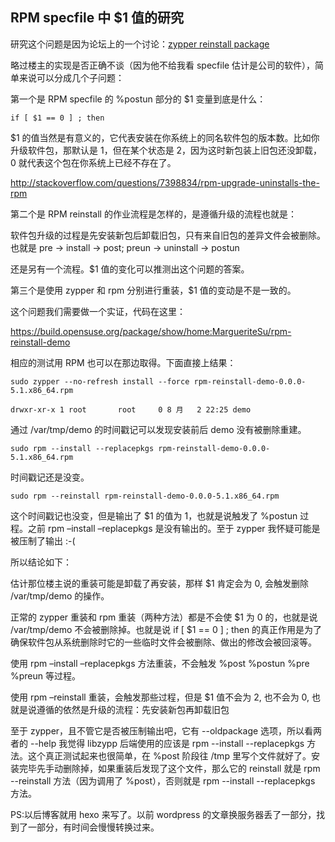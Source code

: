## RPM specfile 中 $1 值的研究

研究这个问题是因为论坛上的一个讨论：[zypper reinstall package](https://forum.suse.org.cn/viewtopic.php?f=15&t=4004/)

略过楼主的实现是否正确不谈（因为他不给我看 specfile 估计是公司的软件），简单来说可以分成几个子问题：

第一个是 RPM specfile 的 %postun 部分的 $1 变量到底是什么：

    if [ $1 == 0 ] ; then

$1 的值当然是有意义的，它代表安装在你系统上的同名软件包的版本数。比如你升级软件包，那默认是 1，但在某个状态是 2，因为这时新包装上旧包还没卸载，0 就代表这个包在你系统上已经不存在了。

http://stackoverflow.com/questions/7398834/rpm-upgrade-uninstalls-the-rpm

第二个是 RPM reinstall 的作业流程是怎样的，是遵循升级的流程也就是：

软件包升级的过程是先安装新包后卸载旧包，只有来自旧包的差异文件会被删除。也就是 pre -> install -> post; preun -> uninstall -> postun

还是另有一个流程。$1 值的变化可以推测出这个问题的答案。

第三个是使用 zypper 和 rpm 分别进行重装，$1 值的变动是不是一致的。

这个问题我们需要做一个实证，代码在这里：

https://build.opensuse.org/package/show/home:MargueriteSu/rpm-reinstall-demo

相应的测试用 RPM 也可以在那边取得。下面直接上结果：

    sudo zypper --no-refresh install --force rpm-reinstall-demo-0.0.0-5.1.x86_64.rpm

    drwxr-xr-x 1 root       root     0 8 月   2 22:25 demo

通过 /var/tmp/demo 的时间戳记可以发现安装前后 demo 没有被删除重建。

    sudo rpm --install --replacepkgs rpm-reinstall-demo-0.0.0-5.1.x86_64.rpm

时间戳记还是没变。

    sudo rpm --reinstall rpm-reinstall-demo-0.0.0-5.1.x86_64.rpm

这个时间戳记也没变，但是输出了 $1 的值为 1，也就是说触发了 %postun 过程。之前 rpm –install –replacepkgs 是没有输出的。至于 zypper 我怀疑可能是被压制了输出 :-(

所以结论如下：

估计那位楼主说的重装可能是卸载了再安装，那样 $1 肯定会为 0, 会触发删除 /var/tmp/demo 的操作。

正常的 zypper 重装和 rpm 重装（两种方法）都是不会使 $1 为 0 的，也就是说 /var/tmp/demo 不会被删除掉。也就是说 if [ $1 == 0 ] ; then 的真正作用是为了确保软件包从系统删除时它的一些临时文件会被删除、做出的修改会被回滚等。

使用 rpm –install –replacepkgs 方法重装，不会触发 %post %postun %pre %preun 等过程。

使用 rpm –reinstall 重装，会触发那些过程，但是 $1 值不会为 2, 也不会为 0, 也就是说遵循的依然是升级的流程：先安装新包再卸载旧包

至于 zypper，且不管它是否被压制输出吧，它有 --oldpackage 选项，所以看两者的 --help 我觉得 libzypp 后端使用的应该是 rpm --install --replacepkgs 方法。这个真正测试起来也很简单，在 %post 阶段往 /tmp 里写个文件就好了。安装完毕先手动删除掉，如果重装后发现了这个文件，那么它的 reinstall 就是 rpm --reinstall 方法（因为调用了 %post），否则就是 rpm --install --replacepkgs 方法。

PS:以后博客就用 hexo 来写了。以前 wordpress 的文章换服务器丢了一部分，找到了一部分，有时间会慢慢转换过来。
